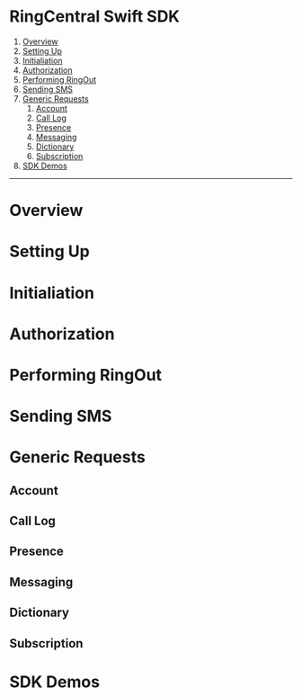 RingCentral Swift SDK
=====================

1. [Overview](#overview)
2. [Setting Up](#setting-up)
3. [Initialiation](#initialization)
4. [Authorization](#authorization)
5. [Performing RingOut](#ring-out)
6. [Sending SMS](#sending-sms)
7. [Generic Requests](#generic-requests)
    1. [Account](#account)
    2. [Call Log](#call-log)
    3. [Presence](#presence)
    4. [Messaging](#messaging)
    5. [Dictionary](#dictionary)
    6. [Subscription](#subscription)
8. [SDK Demos](#sdk-demos)


***

# Overview

# Setting Up

# Initialiation

# Authorization

# Performing RingOut

# Sending SMS

# Generic Requests

## Account

## Call Log

## Presence

## Messaging

## Dictionary

## Subscription

# SDK Demos